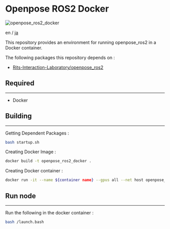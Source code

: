 # Openpose ROS2 Docker

![openpose_ros2_docker](https://img.shields.io/badge/openpose_ros2-docker-blue)

en / [ja](./README_ja.md)

This repository provides an environment for running openpose_ros2 in a Docker container.

The following packages this repository depends on :
 - [Rits-Interaction-Laboratory/openpose_ros2](https://github.com/Rits-Interaction-Laboratory/openpose_ros2)


## Required

---

- Docker


## Building

---

Getting Dependent Packages :
```bash
bash startup.sh
```

Creating Docker Image :
```bash
docker build -t openpose_ros2_docker .
```

Creating Docker container :
```bash
docker run -it --name ${container name} --gpus all --net host openpose_ros2_docker:latest
```

## Run node

---

Run the following in the docker container :
```bash
bash /launch.bash
```
